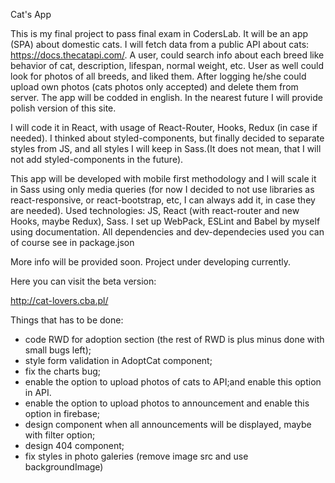 Cat's App

This is my final project to pass final exam in CodersLab. It will be an app (SPA) about domestic cats. I will fetch data from a public API about cats: https://docs.thecatapi.com/. A user, could search info about each breed like behavior of cat, description, lifespan, normal weight, etc. User as well could look for photos of all breeds, and liked them. After logging he/she could upload own photos (cats photos only accepted) and delete them from server. The app will be codded in english. In the nearest future I will provide polish version of this site. 

I will code it in React, with usage of React-Router, Hooks, Redux (in case if needed). I thinked about styled-components, but finally decided to separate styles from JS, and all styles I will keep in Sass.(It does not mean, that I will not add styled-components in the future).

This app will be developed with mobile first methodology and I will scale it in Sass using only media queries (for now I decided to not use libraries as react-responsive, or react-bootstrap, etc, I can always add it, in case they are needed).
Used technologies:
JS, React (with react-router and new Hooks, maybe Redux), Sass. I set up WebPack, ESLint and Babel by myself using documentation. All dependencies and dev-dependecies used you can of course see in package.json

More info will be provided soon.
Project under developing currently.

Here you can visit the beta version:

http://cat-lovers.cba.pl/

Things that has to be done:

- code RWD for adoption section (the rest of RWD is plus minus done with small bugs left);
- style form validation in AdoptCat component;
- fix the charts bug;
- enable the option to upload photos of cats to API;and enable this option in API.
- enable the option to upload photos to announcement and enable this option in firebase;
- design component when all announcements will be displayed, maybe with filter option;
- design 404 component;
- fix styles in photo galeries (remove image src and use backgroundImage)
